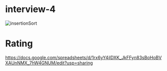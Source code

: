 # interview-4
![insertionSort](https://github.com/ahmaderaqi/reading-notes/assets/118004544/4f7d9c22-5000-42a8-b233-77ebb14d9fba)

# Rating
https://docs.google.com/spreadsheets/d/1rx6yY4ilDXK_JkFFyn83sBoHoBVXAUnNMX_7hW4GNUM/edit?usp=sharing

